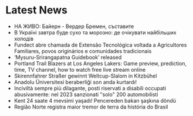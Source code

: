 # Latest News
-  НА ЖИВО: Байерн - Вердер Бремен, съставите
-  В Україні завтра буде сухо та морозно: де очікувати найбільших холодів
-  Fundect abre chamada de Extensão Tecnológica voltada a Agricultores Familiares, povos originários e comunidades tradicionais
-  ‘Mysuru-Srirangapatna Guidebook’ released
-  Portland Trail Blazers at Los Angeles Lakers: Game preview, prediction, time, TV channel, how to watch free live stream online
-  Skirennfahrer Straßer gewinnt Weltcup-Slalom in Kitzbühel
-  Anadolu Üniversitesi beraberliği son anda kurtardı!
-  Inciviltà sempre più dilagante, posti riservati a disabili occupati abusivamente: nel 2023 sanzionati "solo" 200 automobilisti
-  Kent 24 saate 4 mevsimi yaşadı! Pencereden bakan şaşkına döndü
-  Região Norte registra maior tremor de terra da história do Brasil
